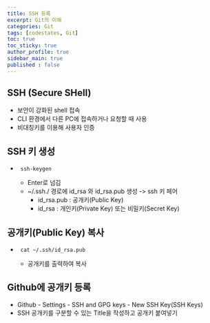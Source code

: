 ```yaml
---
title: SSH 등록
excerpt: Git의 이해
categories: Git
tags: [codestates, Git]
toc: true
toc_sticky: true
author_profile: true
sidebar_main: true
published : false
---
```


## SSH (Secure SHell)
- 보안이 강화된 shell 접속
- CLI 환경에서 다른 PC에 접속하거나 요청할 때 사용
- 비대칭키를 이용해 사용자 인증

## SSH 키 생성
- ```
   ssh-keygen
  ```
  - Enter로 넘김
  - ~/.ssh./ 경로에 id_rsa 와 id_rsa.pub 생성 -> ssh 키 페어
    - id_rsa.pub : 공개키(Public Key) 
    - id_rsa : 개인키(Private Key) 또는 비밀키(Secret Key)

## 공개키(Public Key) 복사
- ```
   cat ~/.ssh/id_rsa.pub
  ```
  - 공개키를 출력하여 복사

## Github에 공개키 등록
- Github - Settings - SSH and GPG keys - New SSH Key(SSH Keys)
- SSH 공개키를 구분할 수 있는 Title을 작성하고 공개키 붙여넣기


